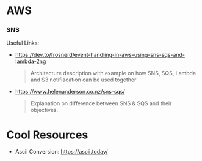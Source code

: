 # AWS
  ### SNS

Useful Links:

* https://dev.to/frosnerd/event-handling-in-aws-using-sns-sqs-and-lambda-2ng
  > Architecture description with example on how SNS, SQS, Lambda and S3 notifiacation can be used together

* https://www.helenanderson.co.nz/sns-sqs/ 
  
  > Explanation on difference between SNS & SQS and their objectives.

# Cool Resources 
  * Ascii Conversion: https://ascii.today/

